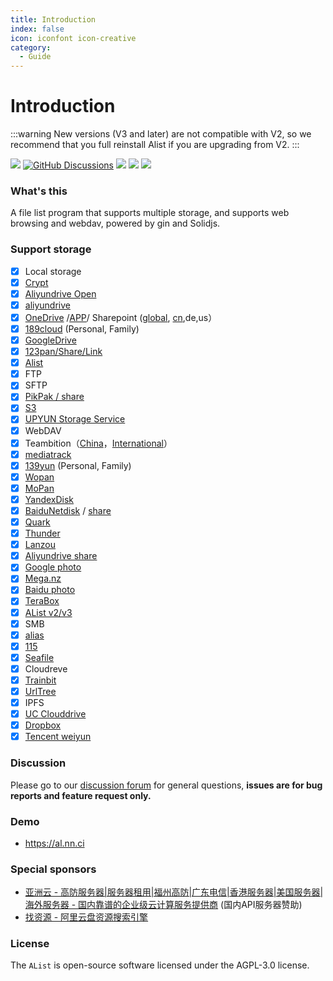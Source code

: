 ```yaml
---
title: Introduction
index: false
icon: iconfont icon-creative
category:
  - Guide
---
```


# Introduction

:::warning
New versions (V3 and later) are not compatible with V2, so we recommend that you full reinstall Alist if you are upgrading from V2.
:::

[![](https://img.shields.io/github/release/Xhofe/alist?style=flat-square)](https://github.com/Xhofe/alist/releases/latest)
[![GitHub Discussions](https://img.shields.io/github/discussions/Xhofe/alist?color=%23ED8936&style=flat-square)](https://github.com/Xhofe/alist/discussions)
[![](https://img.shields.io/github/actions/workflow/status/Xhofe/alist/build.yml?style=flat-square)](https://github.com/Xhofe/alist/actions?query=workflow%3ABuild)
[![](https://img.shields.io/github/downloads/Xhofe/alist/total?style=flat-square&color=%239F7AEA)](https://github.com/Xhofe/alist/releases)
[![](https://img.shields.io/badge/%24-donate-ff69b4.svg?style=flat-square)](https://pay.xhofe.top)

### What's this

A file list program that supports multiple storage, and supports web browsing and webdav, powered by gin and Solidjs.

### Support storage

- [x] Local storage
- [x] [Crypt](/guide/drivers/Crypt.md)
- [x] [Aliyundrive Open](../guide/drivers/aliyundrive_open.md)
- [x] [aliyundrive](https://www.aliyundrive.com/)
- [x] [OneDrive](./drivers/onedrive.md) /[APP](./drivers/onedrive_app.md)/ Sharepoint ([global](https://www.office.com/), [cn](https://portal.partner.microsoftonline.cn),de,us）
- [x] [189cloud](https://cloud.189.cn) (Personal, Family)
- [x] [GoogleDrive](https://drive.google.com/)
- [x] [123pan/Share/Link](https://www.123pan.com/)
- [x] [Alist](https://github.com/Xhofe/alist)
- [x] FTP
- [x] SFTP
- [x] [PikPak / share](https://www.mypikpak.com/)
- [x] [S3](https://aws.amazon.com/cn/s3/)
- [x] [UPYUN Storage Service](https://www.upyun.com/products/file-storage)
- [x] WebDAV
- [x] Teambition（[China](https://www.teambition.com/)，[International](https://us.teambition.com/)）
- [x] [mediatrack](https://www.mediatrack.cn/)
- [x] [139yun](https://yun.139.com/) (Personal, Family)
- [x] [Wopan](https://pan.wo.cn)
- [x] [MoPan](https://mopan.sc.189.cn/mopan/#/downloadPc)
- [x] [YandexDisk](https://disk.yandex.com/)
- [x] [BaiduNetdisk](https://pan.baidu.com/) / [share](./drivers/baidu_share.md)
- [x] [Quark](https://pan.quark.cn/)
- [x] [Thunder](https://pan.xunlei.com)
- [x] [Lanzou](https://www.lanzou.com/)
- [x] [Aliyundrive share](https://www.aliyundrive.com/)
- [x] [Google photo](https://photos.google.com/)
- [x] [Mega.nz](https://mega.nz)
- [x] [Baidu photo](https://photo.baidu.com/)
- [x] [TeraBox](https://www.terabox.com/)
- [x] [AList v2/v3](../guide/drivers/Alist%20V2%20V3.md)
- [x] SMB
- [x] [alias](../guide/advanced/alias.md)
- [x] [115](https://115.com/)
- [x] [Seafile](https://www.seafile.com/)
- [x] Cloudreve
- [x] [Trainbit](https://trainbit.com/)
- [x] [UrlTree](../guide/drivers/urltree.md)
- [x] IPFS
- [x] [UC Clouddrive](https://drive.uc.cn/)
- [x] [Dropbox](https://www.dropbox.com)
- [x] [Tencent weiyun](https://www.weiyun.com/)

### Discussion

Please go to our [discussion forum](https://github.com/Xhofe/alist/discussions) for general questions, **issues are for bug reports and feature request only.**

### Demo

- https://al.nn.ci

### Special sponsors

- [亚洲云 - 高防服务器|服务器租用|福州高防|广东电信|香港服务器|美国服务器|海外服务器 - 国内靠谱的企业级云计算服务提供商](https://www.asiayun.com/aff/QQCOOQKZ) (国内API服务器赞助)
- [找资源 - 阿里云盘资源搜索引擎](https://zhaoziyuan.pw/)

### License

The `AList` is open-source software licensed under the AGPL-3.0 license.
